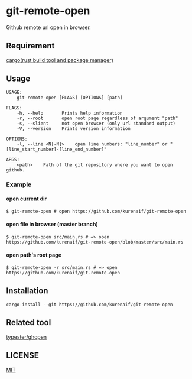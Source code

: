 # git-remote-open

Github remote url open in browser.

## Requirement

[cargo(rust build tool and package manager)](https://rust-lang-ja.github.io/the-rust-programming-language-ja/1.6/book/getting-started.html)

## Usage

```
USAGE:
    git-remote-open [FLAGS] [OPTIONS] [path]

FLAGS:
    -h, --help       Prints help information
    -r, --root       open root page regardless of argument "path"
    -s, --slient     not open browser (only url standard output)
    -V, --version    Prints version information

OPTIONS:
    -l, --line <N[-N]>    open line numbers: "line_number" or "[line_start_number]-[line_end_number]"

ARGS:
    <path>    Path of the git repository where you want to open github.
```

### Example

#### open current dir

```
$ git-remote-open # open https://github.com/kurenaif/git-remote-open
```

#### open file in browser (master branch)

```
$ git-remote-open src/main.rs # => open https://github.com/kurenaif/git-remote-open/blob/master/src/main.rs
```

#### open path's root page

```
$ git-remote-open -r src/main.rs # => open https://github.com/kurenaif/git-remote-open
```


## Installation

```
cargo install --git https://github.com/kurenaif/git-remote-open
```

## Related tool

[typester/ghopen](https://github.com/typester/gh-open)

## LICENSE

[MIT](./LICENSE)